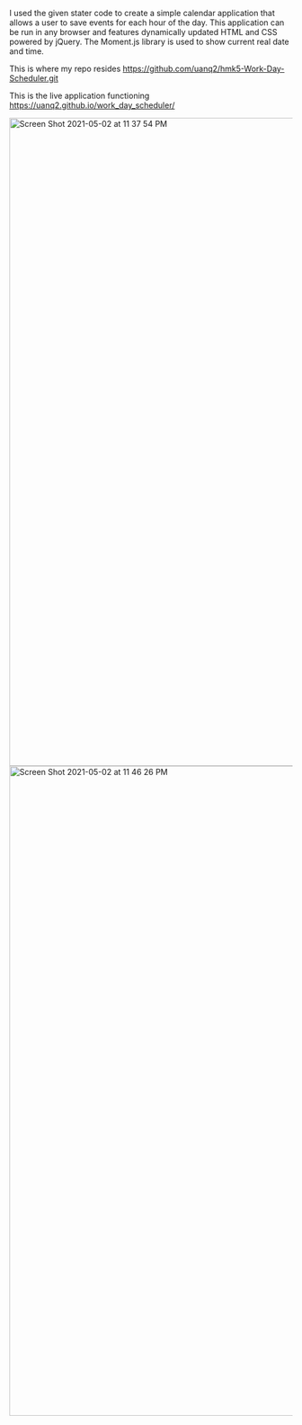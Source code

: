 
I used the given stater code to create a simple calendar application that allows a user to save events for each hour of the day. This application can be run in any browser and features dynamically updated HTML and CSS powered by jQuery. The Moment.js library is used to show current real date and time.

This is where my repo resides https://github.com/uanq2/hmk5-Work-Day-Scheduler.git

This is the live application functioning https://uanq2.github.io/work_day_scheduler/

<img width="1152" alt="Screen Shot 2021-05-02 at 11 37 54 PM" src="https://user-images.githubusercontent.com/68913478/116842207-67884400-aba1-11eb-818e-80c4d39e3ca4.png">
<img width="1155" alt="Screen Shot 2021-05-02 at 11 46 26 PM" src="https://user-images.githubusercontent.com/68913478/116842220-6eaf5200-aba1-11eb-919a-9ebf35cdf7c6.png">


